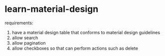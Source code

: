 # learn-material-design

requirements:

1. have a material design table that conforms to material design guidelines
2. allow search
3. allow pagination
4. allow checkboxes so that can perform actions such as delete
